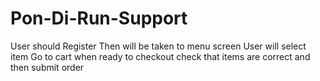 # Pon-Di-Run-Support

User should Register
Then will be taken to menu screen
User will select item
Go to cart when ready to checkout
check that items are correct and then submit order
